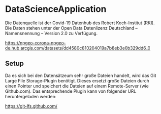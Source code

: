 # DataScienceApplication
Die Datenquelle ist der Covid-19 Datenhub des Robert Koch-Institut (RKI). Die Daten stehen unter der Open Data Datenlizenz Deutschland – Namensnennung – Version 2.0 zu Verfügung.

https://npgeo-corona-npgeo-de.hub.arcgis.com/datasets/dd4580c810204019a7b8eb3e0b329dd6_0

## Setup
Da es sich bei den Datensätzeum sehr große Dateien handelt, wird das Git Large File Storage-Plugin benötigt. Dieses ersetzt große Dateien durch einen Pointer und speichert die Dateien auf einem Remote-Server (wie Github.com). Das entsprechende Plugin kann von folgender URL heruntergeladen werden:

https://git-lfs.github.com/